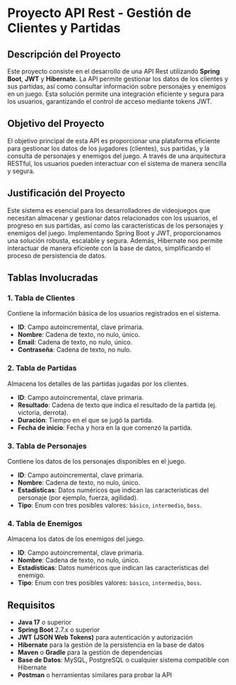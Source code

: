 # Proyecto API Rest - Gestión de Clientes y Partidas

## Descripción del Proyecto

Este proyecto consiste en el desarrollo de una API Rest utilizando **Spring Boot**, **JWT** y **Hibernate**. La API permite gestionar los datos de los clientes y sus partidas, así como consultar información sobre personajes y enemigos en un juego. Esta solución permite una integración eficiente y segura para los usuarios, garantizando el control de acceso mediante tokens JWT.

## Objetivo del Proyecto

El objetivo principal de esta API es proporcionar una plataforma eficiente para gestionar los datos de los jugadores (clientes), sus partidas, y la consulta de personajes y enemigos del juego. A través de una arquitectura RESTful, los usuarios pueden interactuar con el sistema de manera sencilla y segura.

## Justificación del Proyecto

Este sistema es esencial para los desarrolladores de videojuegos que necesitan almacenar y gestionar datos relacionados con los usuarios, el progreso en sus partidas, así como las características de los personajes y enemigos del juego. Implementando Spring Boot y JWT, proporcionamos una solución robusta, escalable y segura. Además, Hibernate nos permite interactuar de manera eficiente con la base de datos, simplificando el proceso de persistencia de datos.

## Tablas Involucradas

### 1. Tabla de **Clientes**
Contiene la información básica de los usuarios registrados en el sistema.

- **ID**: Campo autoincremental, clave primaria.
- **Nombre**: Cadena de texto, no nulo, único.
- **Email**: Cadena de texto, no nulo, único.
- **Contraseña**: Cadena de texto, no nulo.

### 2. Tabla de **Partidas**
Almacena los detalles de las partidas jugadas por los clientes.

- **ID**: Campo autoincremental, clave primaria.
- **Resultado**: Cadena de texto que indica el resultado de la partida (ej. victoria, derrota).
- **Duración**: Tiempo en el que se jugó la partida.
- **Fecha de inicio**: Fecha y hora en la que comenzó la partida.

### 3. Tabla de **Personajes**
Contiene los datos de los personajes disponibles en el juego.

- **ID**: Campo autoincremental, clave primaria.
- **Nombre**: Cadena de texto, no nulo, único.
- **Estadísticas**: Datos numéricos que indican las características del personaje (por ejemplo, fuerza, agilidad).
- **Tipo**: Enum con tres posibles valores: `básico`, `intermedio`, `boss`.

### 4. Tabla de **Enemigos**
Almacena los datos de los enemigos del juego.

- **ID**: Campo autoincremental, clave primaria.
- **Nombre**: Cadena de texto, no nulo, único.
- **Estadísticas**: Datos numéricos que indican las características del enemigo.
- **Tipo**: Enum con tres posibles valores: `básico`, `intermedio`, `boss`.

## Requisitos

- **Java 17** o superior
- **Spring Boot** 2.7.x o superior
- **JWT (JSON Web Tokens)** para autenticación y autorización
- **Hibernate** para la gestión de la persistencia en la base de datos
- **Maven** o **Gradle** para la gestión de dependencias
- **Base de Datos**: MySQL, PostgreSQL o cualquier sistema compatible con Hibernate
- **Postman** o herramientas similares para probar la API
